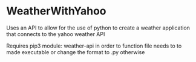 # WeatherWithYahoo
Uses an API to allow for the use of python to create a weather application that connects to the yahoo weather API

Requires pip3 module: weather-api in order to function
file needs to to made executable or change the format to .py otherwise
